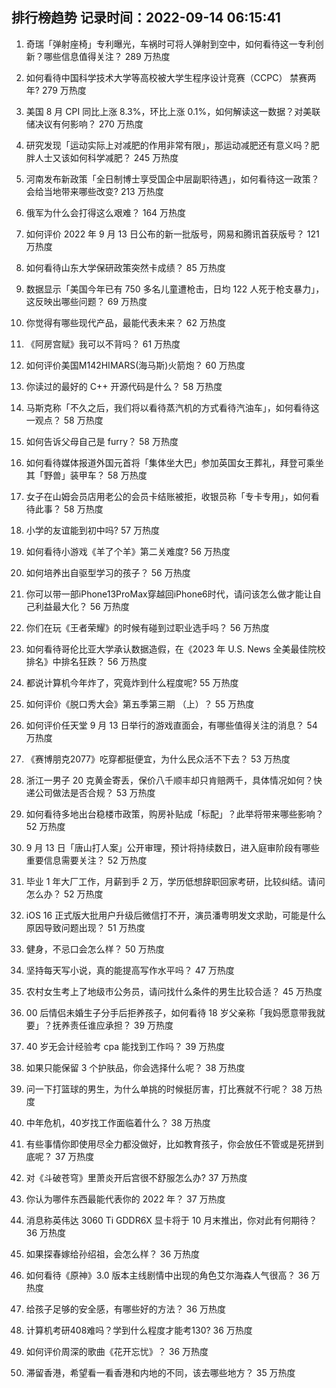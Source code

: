 
## 排行榜趋势 记录时间：2022-09-14 06:15:41
  
  1. 奇瑞「弹射座椅」专利曝光，车祸时可将人弹射到空中，如何看待这一专利创新？哪些信息值得关注？ 289 万热度
    
  2. 如何看待中国科学技术大学等高校被大学生程序设计竞赛（CCPC） 禁赛两年? 279 万热度
    
  3. 美国 8 月 CPI 同比上涨 8.3%，环比上涨 0.1%，如何解读这一数据？对美联储决议有何影响？ 270 万热度
    
  4. 研究发现「运动实际上对减肥的作用非常有限」，那运动减肥还有意义吗？肥胖人士又该如何科学减肥？ 245 万热度
    
  5. 河南发布新政策「全日制博士享受国企中层副职待遇」，如何看待这一政策？会给当地带来哪些改变? 213 万热度
    
  6. 俄军为什么会打得这么艰难？ 164 万热度
    
  7. 如何评价 2022 年 9 月 13 日公布的新一批版号，网易和腾讯首获版号？ 121 万热度
    
  8. 如何看待山东大学保研政策突然卡成绩？ 85 万热度
    
  9. 数据显示「美国今年已有 750 多名儿童遭枪击，日均 122 人死于枪支暴力」，这反映出哪些问题？ 69 万热度
    
  10. 你觉得有哪些现代产品，最能代表未来？ 62 万热度
    
  11. 《阿房宫赋》我可以不背吗？ 61 万热度
    
  12. 如何评价美国M142HIMARS(海马斯)火箭炮？ 60 万热度
    
  13. 你读过的最好的 C++ 开源代码是什么？ 58 万热度
    
  14. 马斯克称「不久之后，我们将以看待蒸汽机的方式看待汽油车」，如何看待这一观点？ 58 万热度
    
  15. 如何告诉父母自己是 furry？ 58 万热度
    
  16. 如何看待媒体报道外国元首将「集体坐大巴」参加英国女王葬礼，拜登可乘坐其「野兽」装甲车？ 58 万热度
    
  17. 女子在山姆会员店用老公的会员卡结账被拒，收银员称「专卡专用」，如何看待此事？ 58 万热度
    
  18. 小学的友谊能到初中吗? 57 万热度
    
  19. 如何看待小游戏《羊了个羊》第二关难度? 56 万热度
    
  20. 如何培养出自驱型学习的孩子？ 56 万热度
    
  21. 你可以带一部iPhone13ProMax穿越回iPhone6时代，请问该怎么做才能让自己利益最大化？ 56 万热度
    
  22. 你们在玩《王者荣耀》的时候有碰到过职业选手吗？ 56 万热度
    
  23. 如何看待哥伦比亚大学承认数据造假，在《2023 年 U.S. News 全美最佳院校排名》中排名狂跌？ 56 万热度
    
  24. 都说计算机今年炸了，究竟炸到什么程度呢? 55 万热度
    
  25. 如何评价《脱口秀大会》第五季第三期 （上）？ 55 万热度
    
  26. 如何评价任天堂 9 月 13 日举行的游戏直面会，有哪些值得关注的消息？ 54 万热度
    
  27. 《赛博朋克2077》吃穿都挺便宜，为什么民众活不下去？ 53 万热度
    
  28. 浙江一男子 20 克黄金寄丢，保价八千顺丰却只肯赔两千，具体情况如何？快递公司做法是否合规？ 53 万热度
    
  29. 如何看待多地出台稳楼市政策，购房补贴成「标配」？此举将带来哪些影响？ 52 万热度
    
  30. 9 月 13 日「唐山打人案」公开审理，预计将持续数日，进入庭审阶段有哪些重要信息需要关注？ 52 万热度
    
  31. 毕业 1 年大厂工作，月薪到手 2 万，学历低想辞职回家考研，比较纠结。请问怎么办？ 52 万热度
    
  32. iOS 16 正式版大批用户升级后微信打不开，演员潘粤明发文求助，可能是什么原因导致问题出现？ 51 万热度
    
  33. 健身，不忌口会怎么样？ 50 万热度
    
  34. 坚持每天写小说，真的能提高写作水平吗？ 47 万热度
    
  35. 农村女生考上了地级市公务员，请问找什么条件的男生比较合适？ 45 万热度
    
  36. 00 后情侣未婚生子分手后拒养孩子，如何看待 18 岁父亲称「我妈愿意带我就要」？抚养责任谁应承担？ 39 万热度
    
  37. 40 岁无会计经验考 cpa 能找到工作吗？ 39 万热度
    
  38. 如果只能保留 3 个护肤品，你会选择什么呢？ 38 万热度
    
  39. 问一下打篮球的男生，为什么单挑的时候挺厉害，打比赛就不行呢？ 38 万热度
    
  40. 中年危机，40岁找工作面临着什么？ 38 万热度
    
  41. 有些事情你即使用尽全力都没做好，比如教育孩子，你会放任不管或是死拼到底呢？ 37 万热度
    
  42. 对《斗破苍穹》里萧炎开后宫很不舒服怎么办? 37 万热度
    
  43. 你认为哪件东西最能代表你的 2022 年？ 37 万热度
    
  44. 消息称英伟达 3060 Ti GDDR6X 显卡将于 10 月末推出，你对此有何期待？ 36 万热度
    
  45. 如果探春嫁给孙绍祖，会怎么样？ 36 万热度
    
  46. 如何看待《原神》3.0 版本主线剧情中出现的角色艾尔海森人气很高？ 36 万热度
    
  47. 给孩子足够的安全感，有哪些好的方法？ 36 万热度
    
  48. 计算机考研408难吗？学到什么程度才能考130? 36 万热度
    
  49. 如何评价周深的歌曲《花开忘忧》？ 36 万热度
    
  50. 滞留香港，希望看一看香港和内地的不同，该去哪些地方？ 35 万热度
    